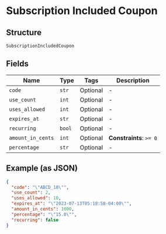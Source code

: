 
# Subscription Included Coupon

## Structure

`SubscriptionIncludedCoupon`

## Fields

| Name | Type | Tags | Description |
|  --- | --- | --- | --- |
| `code` | `str` | Optional | - |
| `use_count` | `int` | Optional | - |
| `uses_allowed` | `int` | Optional | - |
| `expires_at` | `str` | Optional | - |
| `recurring` | `bool` | Optional | - |
| `amount_in_cents` | `int` | Optional | **Constraints**: `>= 0` |
| `percentage` | `str` | Optional | - |

## Example (as JSON)

```json
{
  "code": "\"ABCD_10\"",
  "use_count": 2,
  "uses_allowed": 10,
  "expires_at": "\"2023-07-13T05:18:58-04:00\"",
  "amount_in_cents": 1000,
  "percentage": "\"15.0\"",
  "recurring": false
}
```

